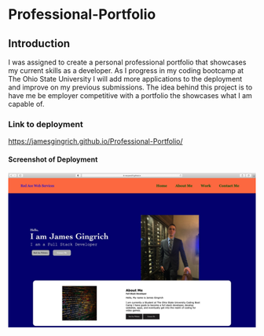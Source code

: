# Professional-Portfolio
## Introduction
I was assigned to create a personal professional portfolio that showcases my current skills
as a developer. As I progress in my coding bootcamp at The Ohio State University I will
add more applications to the deployment and improve on my previous submissions. The idea
behind this project is to have me be employer competitive with a portfolio the showcases 
what I am capable of.
### Link to deployment
https://jamesgingrich.github.io/Professional-Portfolio/
#### Screenshot of Deployment
![screenshot](Red-Ace.jpeg)
